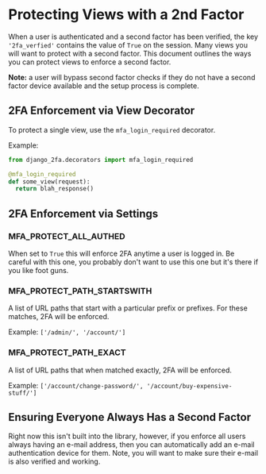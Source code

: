 # Protecting Views with a 2nd Factor

When a user is authenticated and a second factor has been verified, the key `'2fa_verfied'` contains the value of `True` on the session. Many views you will want to protect with a second factor. This document outlines the ways you can protect views to enforce a second factor.

**Note:** a user will bypass second factor checks if they do not have a second factor device available and the setup process is complete.

## 2FA Enforcement via View Decorator

To protect a single view, use the `mfa_login_required` decorator.

Example:

```python
from django_2fa.decorators import mfa_login_required

@mfa_login_required
def some_view(request):
  return blah_response()
```

## 2FA Enforcement via Settings

### MFA_PROTECT_ALL_AUTHED

When set to `True` this will enforce 2FA anytime a user is logged in. Be careful with this one, you probably don't want to use this one but it's there if you like foot guns.

### MFA_PROTECT_PATH_STARTSWITH

A list of URL paths that start with a particular prefix or prefixes. For these matches, 2FA will be enforced.

Example: `['/admin/', '/account/']`

### MFA_PROTECT_PATH_EXACT

A list of URL paths that when matched exactly, 2FA will be enforced.

Example: `['/account/change-password/', '/account/buy-expensive-stuff/']`

## Ensuring Everyone Always Has a Second Factor

Right now this isn't built into the library, however, if you enforce all users always having an e-mail address, then you can automatically add an e-mail authentication device for them. Note, you will want to make sure their e-mail is also verified and working.
